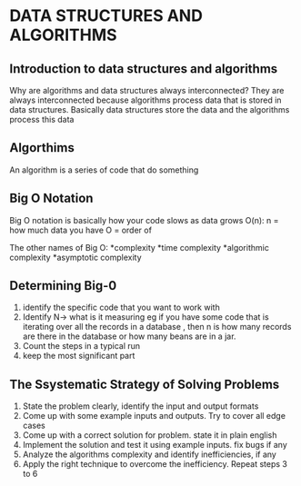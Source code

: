 # DATA STRUCTURES AND ALGORITHMS

## Introduction to data structures and algorithms

Why are algorithms and data structures always interconnected?
They are always interconnected because algorithms process data that is stored in data structures. Basically data structures store the data and the algorithms process this data

## Algorthims

An algorithm is a series of code that do something

## Big O Notation

Big O notation is basically how your code slows as data grows
O(n):
n = how much data you have
O = order of

The other names of Big O:
*complexity
*time complexity
*algorithmic complexity
*asymptotic complexity

## Determining Big-0

1. identify the specific code that you want to work with
2. Identify N-> what is it measuring eg if you have some code that is iterating over all the records in a database , then n is how many records are there in the database or how many beans are in a jar.
3. Count the steps in a typical run
4. keep the most significant part

## The Ssystematic Strategy of Solving Problems

1. State the problem clearly, identify the input and output formats
2. Come up with some example inputs and outputs. Try to cover all edge cases
3. Come up with a correct solution for problem. state it in plain english
4. Implement the solution and test it using example inputs. fix bugs if any
5. Analyze the algorithms complexity and identify inefficiencies, if any
6. Apply the right technique to overcome the inefficiency. Repeat steps 3 to 6
